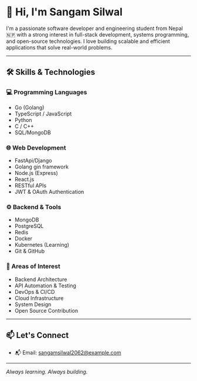 # 👋 Hi, I'm Sangam Silwal

I'm a passionate software developer and engineering student from Nepal 🇳🇵 with a strong interest in full-stack development, systems programming, and open-source technologies. I love building scalable and efficient applications that solve real-world problems.

---

## 🛠️ Skills & Technologies

### 💻 Programming Languages
- Go (Golang)
- TypeScript / JavaScript
- Python
- C / C++
- SQL/MongoDB

### 🌐 Web Development
- FastApi/Django
- Golang gin framework
- Node.js (Express)
- React.js
- RESTful APIs
- JWT & OAuth Authentication

### ⚙️ Backend & Tools
- MongoDB
- PostgreSQL
- Redis
- Docker
- Kubernetes (Learning)
- Git & GitHub

### 🧠 Areas of Interest
- Backend Architecture
- API Automation & Testing
- DevOps & CI/CD
- Cloud Infrastructure
- System Design
- Open Source Contribution

---

## 📫 Let's Connect

- 📬 Email: sangamsilwal2062@example.com

---

_Always learning. Always building._
